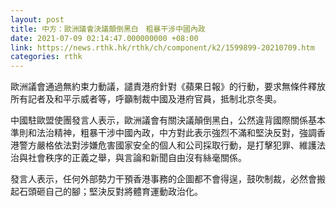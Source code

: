```yaml
---
layout: post
title: 中方：歐洲議會決議顛倒黑白　粗暴干涉中國內政
date: 2021-07-09 02:14:47.000000000 +08:00
link: https://news.rthk.hk/rthk/ch/component/k2/1599899-20210709.htm
categories: rthk
---
```


歐洲議會通過無約束力動議，譴責港府針對《蘋果日報》的行動，要求無條件釋放所有記者及和平示威者等，呼籲制裁中國及港府官員，抵制北京冬奧。

中國駐歐盟使團發言人表示，歐洲議會有關決議顛倒黑白，公然違背國際關係基本準則和法治精神，粗暴干涉中國內政，中方對此表示強烈不滿和堅決反對，強調香港警方嚴格依法對涉嫌危害國家安全的個人和公司採取行動，是打擊犯罪、維護法治與社會秩序的正義之舉，與言論和新聞自由沒有絲毫關係。

發言人表示，任何外部勢力干預香港事務的企圖都不會得逞，鼓吹制裁，必然會搬起石頭砸自己的腳；堅決反對將體育運動政治化。
